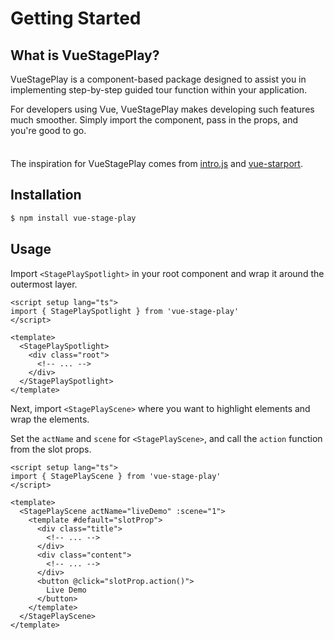 <script setup>
import { ref } from 'vue'
import { StagePlaySpotlight } from '../src/components/StagePlaySpotlight.ts'
import { StagePlayScene } from '../src/components/StagePlayScene.ts'

const actName = ref("demo");

</script>


# Getting Started
<StagePlaySpotlight>

## What is VueStagePlay?

VueStagePlay is a component-based package designed to assist you in implementing step-by-step guided tour function within your application.

For developers using Vue, VueStagePlay makes developing such features much smoother. Simply import the component, pass in the props, and you're good to go.

<div class="tip custom-block" style="padding-top: 8px">

The inspiration for VueStagePlay comes from [intro.js](https://introjs.com/) and [vue-starport](https://github.com/antfu/vue-starport).

</div>


## Installation

```sh [npm]
$ npm install vue-stage-play
```

## Usage

Import `<StagePlaySpotlight>` in your root component and wrap it around the outermost layer.

``` vue{2,6,10}
<script setup lang="ts">
import { StagePlaySpotlight } from 'vue-stage-play'
</script>

<template>
  <StagePlaySpotlight>
    <div class="root">
      <!-- ... -->
    </div>
  </StagePlaySpotlight>
</template>
```

Next, import `<StagePlayScene>` where you want to highlight elements and wrap the elements.

Set the `actName` and `scene` for `<StagePlayScene>`, and call the `action` function from the slot props.

``` vue{2,6,14,18}
<script setup lang="ts">
import { StagePlayScene } from 'vue-stage-play'
</script>

<template>
  <StagePlayScene actName="liveDemo" :scene="1">
    <template #default="slotProp">
      <div class="title">
        <!-- ... -->
      </div>
      <div class="content">
        <!-- ... -->
      </div>
      <button @click="slotProp.action()">
        Live Demo
      </button>
    </template>
  </StagePlayScene>
</template>
```

<StagePlayScene :actName="actName" :scene="1" voiceOverPlacement="right">
<template #default="slotProp">

<button class="btn" style="background: #34495e; color: white; border-radius: 4px; padding: 2px 12px" @click="slotProp.action()">Live Demo</button>

</template>
</StagePlayScene>

</StagePlaySpotlight>